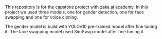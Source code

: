 This repository is for the capstone project with zaka.ai academy.
In this project we used three models, one for gender detection, one for face swapping and one for voice cloning.

The gender model is build with YOLOv10 pre-trained model after fine tuning it.
The face swapping model used SimSwap model after fine tuning it.
